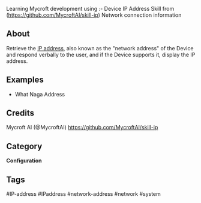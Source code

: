Learning Mycroft development using :- Device IP Address Skill from (https://github.com/MycroftAI/skill-ip) 
Network connection information

## About 
Retrieve the [IP address](https://en.wikipedia.org/wiki/IP_address), also known as the "network address" of the Device and respond verbally to the user, and if the Device supports it, display the IP address. 

## Examples 
* What Naga Address

## Credits 
Mycroft AI (@MycroftAI)
https://github.com/MycroftAI/skill-ip

## Category
**Configuration**

## Tags
#IP-address
#IPaddress
#network-address
#network
#system
